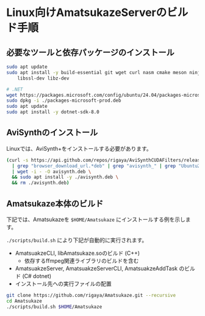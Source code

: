 # Linux向けAmatsukazeServerのビルド手順

## 必要なツールと依存パッケージのインストール

```bash
sudo apt update
sudo apt install -y build-essential git wget curl nasm cmake meson ninja-build pkg-config autoconf automake libtool \
    libssl-dev libz-dev

# .NET
wget https://packages.microsoft.com/config/ubuntu/24.04/packages-microsoft-prod.deb -O packages-microsoft-prod.deb
sudo dpkg -i ./packages-microsoft-prod.deb
sudo apt update
sudo apt install -y dotnet-sdk-8.0
```

## AviSynthのインストール

Linuxでは、AviSynth+をインストールする必要があります。

```bash
(curl -s https://api.github.com/repos/rigaya/AviSynthCUDAFilters/releases/latest \
  | grep "browser_download_url.*deb" | grep "avisynth_" | grep "Ubuntu24.04" | grep "amd64" | cut -d : -f 2,3 | tr -d \" \
  | wget -i - -O avisynth.deb \
  && sudo apt install -y ./avisynth.deb \
  && rm ./avisynth.deb)
```

## Amatsukaze本体のビルド

下記では、Amatsukazeを ```$HOME/Amatsukaze``` にインストールする例を示します。

```./scripts/build.sh``` により下記が自動的に実行されます。

- AmatsuakzeCLI, libAmatsukaze.soのビルド (C++)
  - 依存するffmpeg関連ライブラリのビルドを含む
- AmatsuakzeServer, AmatsuakzeServerCLI, AmatsuakzeAddTask のビルド (C# dotnet)
- インストール先への実行ファイルの配置

```bash
git clone https://github.com/rigaya/Amatsukaze.git --recursive
cd Amatsukaze
./scripts/build.sh $HOME/Amatsukaze
```
